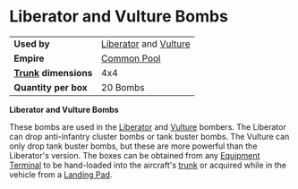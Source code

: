 # Liberator and Vulture Bombs

|                                                 |                                                                             |
| ----------------------------------------------- | --------------------------------------------------------------------------- |
| **Used by**                                     | [Liberator](../vehicles/Liberator.md) and [Vulture](../vehicles/Vulture.md) |
| **Empire**                                      | [Common Pool](../terminology/Common_Pool.md)                                |
| **[Trunk](../terminology/Trunk.md) dimensions** | 4x4                                                                         |
| **Quantity per box**                            | 20 Bombs                                                                    |

**Liberator and Vulture Bombs**

These bombs are used in the [Liberator](../vehicles/Liberator.md) and
[Vulture](../vehicles/Vulture.md) bombers. The Liberator can drop anti-infantry
cluster bombs or tank buster bombs. The Vulture can only drop tank buster bombs,
but these are more powerful than the Liberator's version. The boxes can be
obtained from any [Equipment Terminal](../items/Equipment_Terminal.md) to be
hand-loaded into the aircraft's [trunk](../terminology/Trunk.md) or acquired
while in the vehicle from a [Landing Pad](../items/Landing_Pad.md).
